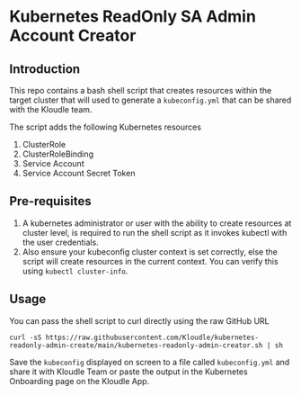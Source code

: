 # Kubernetes ReadOnly SA Admin Account Creator

## Introduction

This repo contains a bash shell script that creates resources within the target cluster that will used to generate a `kubeconfig.yml` that can be shared with the Kloudle team.

The script adds the following Kubernetes resources

1. ClusterRole
2. ClusterRoleBinding
3. Service Account
4. Service Account Secret Token

## Pre-requisites

1. A kubernetes administrator or user with the ability to create resources at cluster level, is required to run the shell script as it invokes kubectl with the user credentials.
2. Also ensure your kubeconfig cluster context is set correctly, else the script will create resources in the current context. You can verify this using `kubectl cluster-info`.

## Usage

You can pass the shell script to curl directly using the raw GitHub URL

```
curl -sS https://raw.githubusercontent.com/Kloudle/kubernetes-readonly-admin-create/main/kubernetes-readonly-admin-creator.sh | sh
```

Save the `kubeconfig` displayed on screen to a file called `kubeconfig.yml` and share it with Kloudle Team or paste the output in the Kubernetes Onboarding page on the Kloudle App.
